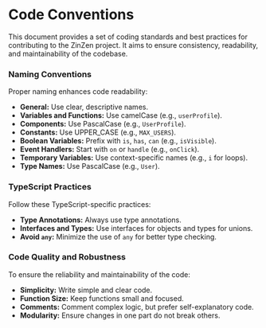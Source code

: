 # Code Conventions

This document provides a set of coding standards and best practices for contributing to the ZinZen project. It aims to ensure consistency, readability, and maintainability of the codebase.

### Naming Conventions
Proper naming enhances code readability:

- **General:** Use clear, descriptive names.
- **Variables and Functions:** Use camelCase (e.g., `userProfile`).
- **Components:** Use PascalCase (e.g., `UserProfile`).
- **Constants:** Use UPPER_CASE (e.g., `MAX_USERS`).
- **Boolean Variables:** Prefix with `is`, `has`, `can` (e.g., `isVisible`).
- **Event Handlers:** Start with `on` or `handle` (e.g., `onClick`).
- **Temporary Variables:** Use context-specific names (e.g., `i` for loops).
- **Type Names:** Use PascalCase (e.g., `User`).

### TypeScript Practices
Follow these TypeScript-specific practices:

- **Type Annotations:** Always use type annotations.
- **Interfaces and Types:** Use interfaces for objects and types for unions.
- **Avoid `any`:** Minimize the use of `any` for better type checking.

### Code Quality and Robustness
To ensure the reliability and maintainability of the code:

- **Simplicity:** Write simple and clear code.
- **Function Size:** Keep functions small and focused.
- **Comments:** Comment complex logic, but prefer self-explanatory code.
- **Modularity:** Ensure changes in one part do not break others.
